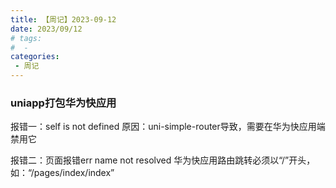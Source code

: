 ```yaml
---
title: 【周记】2023-09-12
date: 2023/09/12
# tags:
#  - 
categories:
 - 周记
---
```


### uniapp打包华为快应用
报错一：self is not defined
原因：uni-simple-router导致，需要在华为快应用端禁用它

报错二：页面报错err name not resolved
华为快应用路由跳转必须以“/”开头，如：“/pages/index/index”

